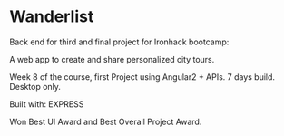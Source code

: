 # Wanderlist
Back end for third and final project for Ironhack bootcamp: 

A web app to create and share personalized city tours. 

Week 8 of the course, first Project using Angular2 + APIs. 7 days build. Desktop only. 

Built with: EXPRESS 

Won Best UI Award and Best Overall Project Award.
